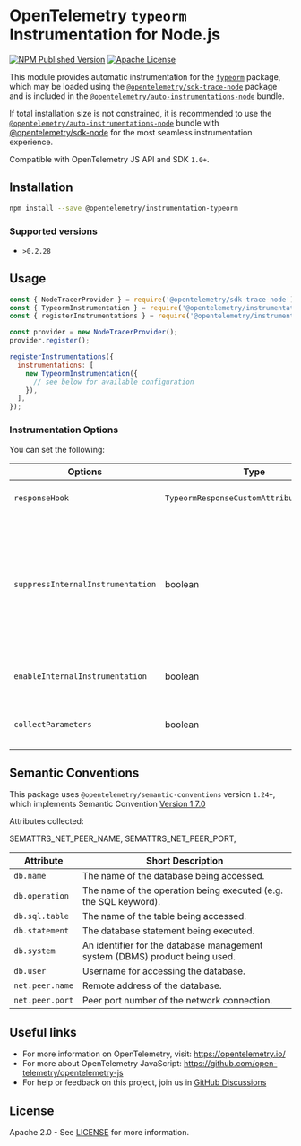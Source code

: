 # OpenTelemetry `typeorm` Instrumentation for Node.js

[![NPM Published Version][npm-img]][npm-url]
[![Apache License][license-image]][license-image]

This module provides automatic instrumentation for the [`typeorm`](https://www.npmjs.com/package/typeorm) package, which may be loaded using the [`@opentelemetry/sdk-trace-node`](https://github.com/open-telemetry/opentelemetry-js/tree/main/packages/opentelemetry-sdk-trace-node) package and is included in the [`@opentelemetry/auto-instrumentations-node`](https://www.npmjs.com/package/@opentelemetry/auto-instrumentations-node) bundle.

If total installation size is not constrained, it is recommended to use the [`@opentelemetry/auto-instrumentations-node`](https://www.npmjs.com/package/@opentelemetry/auto-instrumentations-node) bundle with [@opentelemetry/sdk-node](`https://www.npmjs.com/package/@opentelemetry/sdk-node`) for the most seamless instrumentation experience.

Compatible with OpenTelemetry JS API and SDK `1.0+`.

## Installation

```bash
npm install --save @opentelemetry/instrumentation-typeorm
```

### Supported versions

- `>0.2.28`

## Usage

```js
const { NodeTracerProvider } = require('@opentelemetry/sdk-trace-node');
const { TypeormInstrumentation } = require('@opentelemetry/instrumentation-typeorm');
const { registerInstrumentations } = require('@opentelemetry/instrumentation');

const provider = new NodeTracerProvider();
provider.register();

registerInstrumentations({
  instrumentations: [
    new TypeormInstrumentation({
      // see below for available configuration
    }),
  ],
});
```

### Instrumentation Options

You can set the following:

| Options                      | Type                                   | Description                                                                   |
| ---------------------------- | -------------------------------------- | ------------------------------------------------------------------------------|
| `responseHook` | `TypeormResponseCustomAttributesFunction` | Hook called before response is returned, which allows to add custom attributes to span.  |
| `suppressInternalInstrumentation` | boolean | Typeorm uses mongodb/postgres/mysql/mariadb/etc. under the hood. If, for example, postgres instrumentation is enabled, a postgres operation will also create a postgres span describing the communication. Setting the `suppressInternalInstrumentation` config value to `true` will cause the instrumentation to suppress instrumentation of underlying operations. |
| `enableInternalInstrumentation` | boolean |  Some methods such as `getManyAndCount` can generate internally multiple spans. To instrument those set this to `true` |
| `collectParameters` | boolean | set to `true` if you want to capture the parameter values for parameterized SQL queries (**may leak sensitive information**)

## Semantic Conventions

This package uses `@opentelemetry/semantic-conventions` version `1.24+`, which implements Semantic Convention [Version 1.7.0](https://github.com/open-telemetry/opentelemetry-specification/blob/v1.7.0/semantic_conventions/README.md)

Attributes collected:

  SEMATTRS_NET_PEER_NAME,
  SEMATTRS_NET_PEER_PORT,

| Attribute       | Short Description                                                           |
| ----------------| --------------------------------------------------------------------------- |
| `db.name`       | The name of the database being accessed.                                    |
| `db.operation`  | The name of the operation being executed (e.g. the SQL keyword).            |
| `db.sql.table`  | The name of the table being accessed.                                       |
| `db.statement`  | The database statement being executed.                                      |
| `db.system`     | An identifier for the database management system (DBMS) product being used. |
| `db.user`       | Username for accessing the database.                                        |
| `net.peer.name` | Remote address of the database.                                             |
| `net.peer.port` | Peer port number of the network connection.                                 |




## Useful links

- For more information on OpenTelemetry, visit: <https://opentelemetry.io/>
- For more about OpenTelemetry JavaScript: <https://github.com/open-telemetry/opentelemetry-js>
- For help or feedback on this project, join us in [GitHub Discussions][discussions-url]

## License

Apache 2.0 - See [LICENSE][license-url] for more information.

[discussions-url]: https://github.com/open-telemetry/opentelemetry-js/discussions
[license-url]: https://github.com/open-telemetry/opentelemetry-js-contrib/blob/main/LICENSE
[license-image]: https://img.shields.io/badge/license-Apache_2.0-green.svg?style=flat
[npm-url]: https://www.npmjs.com/package/@opentelemetry/instrumentation-typeorm
[npm-img]: https://badge.fury.io/js/%40opentelemetry%2Finstrumentation-typeorm.svg
